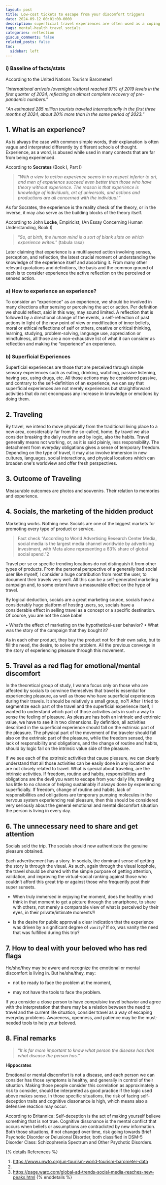 ```yaml
---
layout: post
title: Low-cost tickets to escape from your discomfort triggers
date: 2024-09-12 00:01:00-0000
description: superficial travel experiences are often used as a coping mechanism for emotional or mental discomfort, and social media plays a role in amplifying the need for validation through travel
tags: mental-health travel socials
categories: reflection
giscus_comments: false
related_posts: false
toc:
  sidebar: left
---
```


### i) Baseline of facts/stats
According to the United Nations Tourism Barometer1

“_International arrivals (overnight visitors) reached 97% of 2019 levels in the first quarter of 2024, reflecting an almost complete recovery of pre-pandemic numbers._”

“_An estimated 285 million tourists traveled internationally in the first three months of 2024, about 20% more than in the same period of 2023._”


## 1.	What is an experience?

As is always the case with common simple words, their explanation is often vague and interpreted differently by different schools of thought. Experience, as a word, is abused while used in many contexts that are far from being experienced. 

According to **Socrates** (Book I, Part I)

> “_With a view to action experience seems in no respect inferior to art, and men of experience succeed even better than those who have theory without experience. The reason is that experience is knowledge of individuals, art of universals, and actions and productions are all concerned with the individual._”

As for Socrates, the experience is the reality check of the theory, or in the inverse, it may also serve as the building blocks of the theory itself.

According to John **Locke**, Empiricist, (An Essay Concerning Human Understanding, Book I)
> “_So, at birth, the human mind is a sort of blank slate on which experience writes._” (tabula rasa)

Later claiming that experience is a multilayered action involving senses, perception, and reflection, the latest crucial moment of understanding the knowledge of the experience itself and absorbing it.
From many other relevant quotations and definitions, the basis and the common ground of each is to consider experience the active reflection on the perceived or sensed action.


### a)	How to experience an experience?

To consider an “experience” as an experience, we should be involved in many directions after sensing or perceiving the act or action. Per definition we should reflect, said in this way, may sound limited. A reflection that is followed by a directional change of the events, a self-reflection of past actions in light of the new point of view or modification of inner beliefs, moral or ethical reflections of self or others, creative or critical thinking, learning, studying, problem-solving, language use, appreciation or mindfulness, all those are a non-exhaustive list of what it can consider as reflection and making the “experience” an experience.

### b)	Superficial Experiences

Superficial experiences are those that are perceived through simple sensory experiences such as eating, drinking, watching, passive listening, having sex, using drugs, etc. All those actions may be considered passive, and contrary to the self-definition of an experience, we can say that superficial experiences are not merely experiences but straightforward activities that do not encompass any increase in knowledge or emotions by doing them. 

## 2.	Traveling

By travel, we intend to move physically from the traditional living place to a new area, considerably far from the so-called, home. By travel we also consider breaking the daily routine and by logic, also the habits. Travel generally means not working, or, as it is said plainly, less responsibility. The detachment from everyday obligations gives a sense of temporary freedom. Depending on the type of travel, it may also involve immersion in new cultures, languages, social interactions, and physical locations which can broaden one's worldview and offer fresh perspectives.

## 3.	Outcome of Traveling

Measurable outcomes are photos and souvenirs. Their relation to memories and experience.

## 4.	Socials, the marketing of the hidden product
Marketing works. Nothing new. Socials are one of the biggest markets for promoting every type of product or service. 

> Fact check “According to World Advertising Research Center Media, social media is the largest media channel worldwide by advertising investment, with Meta alone representing a 63% share of global social spend.”2

Travel per se or specific trending locations do not distinguish it from other types of products. From the personal perspective of a generally bad social user like myself, I consider a huge contribution from most the user, to document their travels very well. All this can be a self-generated marketing campaign and, to some extent have a measurable effect on the hype of travel.

By logical deduction, socials are a great marketing source, socials have a considerably huge platform of hosting users, so, socials have a considerable effect in selling travel as a concept or a specific destination. Of course, you are not the case babe!  

•	What’s the effect of marketing on the hypothetical-user behavior? 
•	What was the story of the campaign that they bought it? 

As in each other product, they buy the product not for their own sake, but to fill the need, the desire, to solve the problem. All the previous converge in the story of experiencing pleasure through this movement.  

## 5.	Travel as a red flag for emotional/mental discomfort

In the theoretical group of study, I wanna focus only on those who are affected by socials to convince themselves that travel is essential for experiencing pleasure, as well as those who have superficial experiences during their travels. It should be relatively a small group, no?!
After I tried to segmentize each part of the travel and the superficial experience itself, I wanted to understand which part of those activities acts in such a way to sense the feeling of pleasure. As pleasure has both an intrinsic and extrinsic value, we have to see it in two dimensions.
By definition, all activities described in the superficial experience should fall on the extrinsic part of the pleasure. The physical part of the movement of the traveler should fall also on the extrinsic part of the pleasure, while the freedom sensed, the lack of responsibility and obligations, and the change of routine and habits, should by logic fall on the intrinsic value side of the pleasure.

If we see each of the extrinsic activities that cause pleasure, we can clearly understand that all those activities can be easily done in any location and are not closely related to travel. What is special about traveling, are the intrinsic activities. If freedom, routine and habits, responsibilities and obligations are the devil you want to escape from your daily life, traveling has little to no chance of helping sustainably if always done by experiencing superficially. If freedom, change of routine and habits, lack of responsibilities and obligations are temporary pumping molecules in the nervous system experiencing real pleasure, then this should be considered very seriously about the general emotional and mental discomfort situation the person is living in every day.  

## 6.	The unnecessary need to share and get attention
Socials sold the trip. The socials should now authenticate the genuine pleasure obtained. 

Each advertisement has a story. In socials, the dominant sense of getting the story is through the visual. As such, again through the visual loophole, the travel should be shared with the simple purpose of getting attention, validation, and improving the virtual-social ranking against those who couldn’t afford this great trip or against those who frequently post their super sunsets.

-	When truly immersed in enjoying the moment, does the healthy mind think in that moment to get a picture through the smartphone, to share with others, not merely a comparable view of what is perceived by their eyes, in their private/intimate moments?!

-	Is the desire for public approval a clear indication that the experience was driven by a significant degree of `vanity`? If so, was vanity the need that was fulfilled during this trip? 

## 7.	How to deal with your beloved who has red flags
He/she/they may be aware and recognize the emotional or mental discomfort is living in. But he/she/they, may: 

-	not be ready to face the problem at the moment, 

- may not have the tools to face the problem. 

If you consider a close person to have compulsive travel behavior and agree with the interpretation that there may be a relation between the need to travel and the current life situation, consider travel as a way of escaping everyday problems. Awareness, openness, and patience may be the must-needed tools to help your beloved.


## 8.	Final remarks
> “_It is far more important to know what person the disease has than what disease the person has._”

**Hippocrates**

Emotional or mental discomfort is not a disease, and each person we can consider has those symptoms is healthy, and generally in control of their situation. Making those people consider this correlation as approximately a risk to consider, should be interpreted as good practice if the logic used above makes sense.
In those specific situations, the risk of facing self-deception traits and cognitive dissonance is high, which means also a defensive reaction may occur. 

According to Britannica: Self-deception is the act of making yourself believe something that is not true. Cognitive dissonance is the mental conflict that occurs when beliefs or assumptions are contradicted by new information. 
Both those situations, if not changed over time, risk going towards Brief Psychotic Disorder or Delusional Disorder, both classified in DSM-5 Disorder Class: Schizophrenia Spectrum and Other Psychotic Disorders.          

{% details References %}
1.	https://www.unwto.org/un-tourism-world-tourism-barometer-data
2.	
3.	https://page.warc.com/global-ad-trends-social-media-reaches-new-peaks.html
{% enddetails %}
